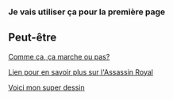 ### Je vais utiliser ça pour la première page

Peut-être
---------

[Comme ça, ça marche ou pas?](https://github.com/dimitribeuzit-tech/LeCodePourEtParLesNuls/blob/main/test.html)

[Lien pour en savoir plus sur l'Assassin Royal](https://fr.wikipedia.org/wiki/L%27Assassin_royal)

[Voici mon super dessin](https://teteamodeler.ouest-france.fr/media/cache/carousel/assets/carousel/coloriage-bonhomme-de-neige-coloriages-de-noel.png)
